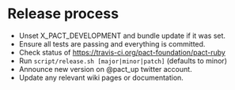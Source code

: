 # Release process

* Unset X_PACT_DEVELOPMENT and bundle update if it was set.
* Ensure all tests are passing and everything is committed.
* Check status of https://travis-ci.org/pact-foundation/pact-ruby
* Run `script/release.sh [major|minor|patch]` (defaults to minor)
* Announce new version on @pact_up twitter account.
* Update any relevant wiki pages or documentation.
